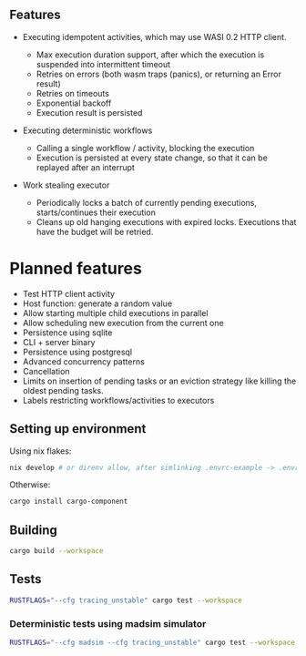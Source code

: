 ## Features
* Executing idempotent activities, which may use WASI 0.2 HTTP client.
    * Max execution duration support, after which the execution is suspended into intermittent timeout
    * Retries on errors (both wasm traps (panics), or returning an Error result)
    * Retries on timeouts
    * Exponential backoff
    * Execution result is persisted

* Executing deterministic workflows
    * Calling a single workflow / activity, blocking the execution
    * Execution is persisted at every state change, so that it can be replayed after an interrupt

* Work stealing executor
    * Periodically locks a batch of currently pending executions, starts/continues their execution
    * Cleans up old hanging executions with expired locks. Executions that have the budget will be retried.

# Planned features
* Test HTTP client activity
* Host function: generate a random value
* Allow starting multiple child executions in parallel
* Allow scheduling new execution from the current one
* Persistence using sqlite
* CLI + server binary
* Persistence using postgresql
* Advanced concurrency patterns
* Cancellation
* Limits on insertion of pending tasks or an eviction strategy like killing the oldest pending tasks.
* Labels restricting workflows/activities to executors

## Setting up environment
Using nix flakes:
```sh
nix develop # or direnv allow, after simlinking .envrc-example -> .envrc
```
Otherwise:
```sh
cargo install cargo-component
```

## Building
```sh
cargo build --workspace
```

## Tests
```sh
RUSTFLAGS="--cfg tracing_unstable" cargo test --workspace
```

### Deterministic tests using madsim simulator
```sh
RUSTFLAGS="--cfg madsim --cfg tracing_unstable" cargo test --workspace
```

